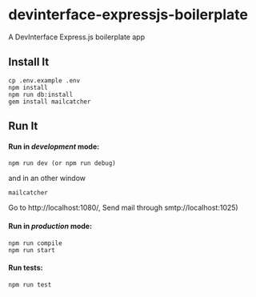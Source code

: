 # devinterface-expressjs-boilerplate

A DevInterface Express.js boilerplate app

## Install It
```
cp .env.example .env
npm install
npm run db:install
gem install mailcatcher
```

## Run It
#### Run in *development* mode:

```
npm run dev (or npm run debug)
```
and in an other window
```
mailcatcher
```
Go to http://localhost:1080/, Send mail through smtp://localhost:1025)

#### Run in *production* mode:

```
npm run compile
npm run start
```

#### Run tests:

```
npm run test
```
   
